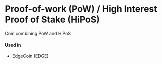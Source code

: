 # Proof-of-work \(PoW\) / High Interest Proof of Stake \(HiPoS\)

Coin combining PoW and HiPoS

#### Used in

* EdgeCoin \(EDGE\)

